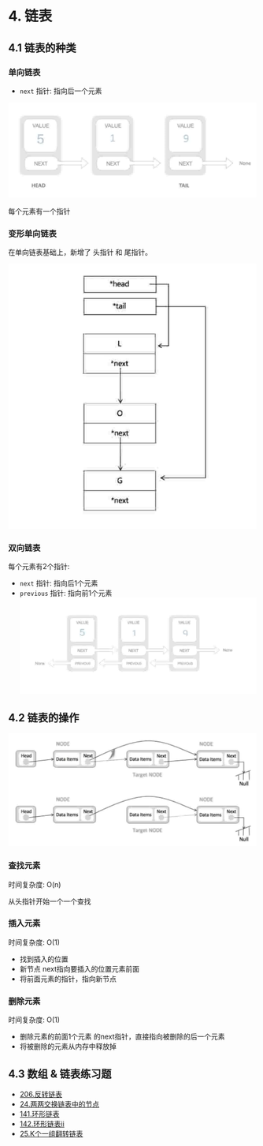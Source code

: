 # 4. 链表
## 4.1 链表的种类
### 单向链表
* `next` 指针: 指向后一个元素

![](../assets/单向链表.png)
  
每个元素有一个指针

### 变形单向链表
在单向链表基础上，新增了 头指针 和 尾指针。

![](../assets/变形单链表.png)

### 双向链表
每个元素有2个指针:
* `next` 指针: 指向后1个元素
* `previous` 指针: 指向前1个元素
![](../assets/双向链表.png)
  

## 4.2 链表的操作
![](../assets/链表插入和删除.png)
### 查找元素
时间复杂度: O(n)

从头指针开始一个一个查找

### 插入元素
时间复杂度: O(1)
* 找到插入的位置
* 新节点 next指向要插入的位置元素前面
* 将前面元素的指针，指向新节点

### 删除元素
时间复杂度: O(1)
* 删除元素的前面1个元素 的next指针，直接指向被删除的后一个元素
* 将被删除的元素从内存中释放掉


## 4.3 数组 & 链表练习题
* [206.反转链表](https://leetcode-cn.com/problems/reverse-linked-list/)
* [24.两两交换链表中的节点](https://leetcode-cn.com/problems/swap-nodes-in-pairs/)
* [141.环形链表](https://leetcode-cn.com/problems/linked-list-cycle/)
* [142.环形链表ii](https://leetcode-cn.com/problems/linked-list-cycle-ii/)
* [25.K个一组翻转链表](https://leetcode-cn.com/problems/reverse-nodes-in-k-group/)
